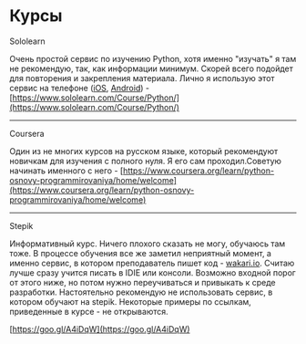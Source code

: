 # Курсы

Sololearn

Очень простой сервис по изучению Python, хотя именно "изучать" я там не рекомендую, так, как информации минимум. Скорей всего подойдет для повторения и закрепления материала. Лично я использую этот сервис на телефоне \([iOS](https://itunes.apple.com/us/app/id953972812), [Android](https://play.google.com/store/apps/details?id=com.sololearn)\) - [https://www.sololearn.com/Course/Python/](https://www.sololearn.com/Course/Python/)

---

Coursera

Один из не многих курсов на русском языке, который рекомендуют новичкам для изучения с полного нуля. Я его сам проходил.Советую начинать именного с него - [https://www.coursera.org/learn/python-osnovy-programmirovaniya/home/welcome](https://www.coursera.org/learn/python-osnovy-programmirovaniya/home/welcome)

---

Stepik

Информативный курс. Ничего плохого сказать не могу, обучаюсь там тоже. В процессе обучения все же заметил неприятный момент, а именно сервис, в котором преподаватель пишет код - [wakari.io](/wakari.io). Считаю лучше сразу учится писать в IDIE или конcоли. Возможно входной порог от этого ниже, но потом нужно переучиваться и привыкать к среде разработки. Настоятельно рекомендую не использовать сервис, в котором обучают на stepik. Некоторые примеры по ссылкам, приведенные в курсе - не открываются. 

[https://goo.gl/A4iDqW](https://goo.gl/A4iDqW)

